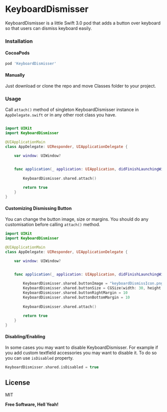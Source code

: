 # KeyboardDismisser
KeyboardDismisser is a little Swift 3.0 pod that adds a button over keyboard so that users can dismiss keyboard easily.

### Installation

#### CocoaPods
```sh
pod 'KeyboardDismisser'
```
#### Manually
Just download or clone the repo and move Classes folder to your project.

### Usage
Call ```attach()``` method of singleton KeyboardDismisser instance in ```AppDelegate.swift``` or in any other root class you have.
```swift

import UIKit
import KeyboardDismisser

@UIApplicationMain
class AppDelegate: UIResponder, UIApplicationDelegate {

    var window: UIWindow?


    func application(_ application: UIApplication, didFinishLaunchingWithOptions launchOptions: [UIApplicationLaunchOptionsKey: Any]?) -> Bool {
        
        KeyboardDismisser.shared.attach()
        
        return true
    }
}
```

#### Customizing Dismissing Button
You can change the button image, size or margins. You should do any customisation before calling ```attach()``` method.
```swift
import UIKit
import KeyboardDismisser

@UIApplicationMain
class AppDelegate: UIResponder, UIApplicationDelegate {

    var window: UIWindow?


    func application(_ application: UIApplication, didFinishLaunchingWithOptions launchOptions: [UIApplicationLaunchOptionsKey: Any]?) -> Bool {
        
        KeyboardDismisser.shared.buttonImage = "keyboardDismissIcon.png"
        KeyboardDismisser.shared.buttonSize = CGSize(width: 30, height: 30)
        KeyboardDismisser.shared.buttonRightMargin = 10
        KeyboardDismisser.shared.buttonBottomMargin = 10
        
        KeyboardDismisser.shared.attach()
        
        return true
    }
}
```

#### Disabling/Enabling
In some cases you may want to disable KeyboardDismisser. For example if you add custom textfield accessories you may want to disable it. To do so you can use ```isDisabled``` property.
```swift
KeyboardDismisser.shared.isDisabled = true
```

License
----
MIT

**Free Software, Hell Yeah!**